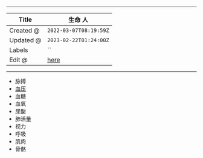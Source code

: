 -----

| Title     | 生命 人                                               |
| --------- | -------------------------------------------------- |
| Created @ | `2022-03-07T08:19:59Z`                             |
| Updated @ | `2023-02-22T01:24:00Z`                             |
| Labels    | \`\`                                               |
| Edit @    | [here](https://github.com/junxnone/wiki/issues/87) |

-----

  - 脉搏
  - [血压](/血压)
  - 血糖
  - 血氧
  - 尿酸
  - 肺活量
  - 视力
  - 呼吸
  - 肌肉
  - 骨骼
